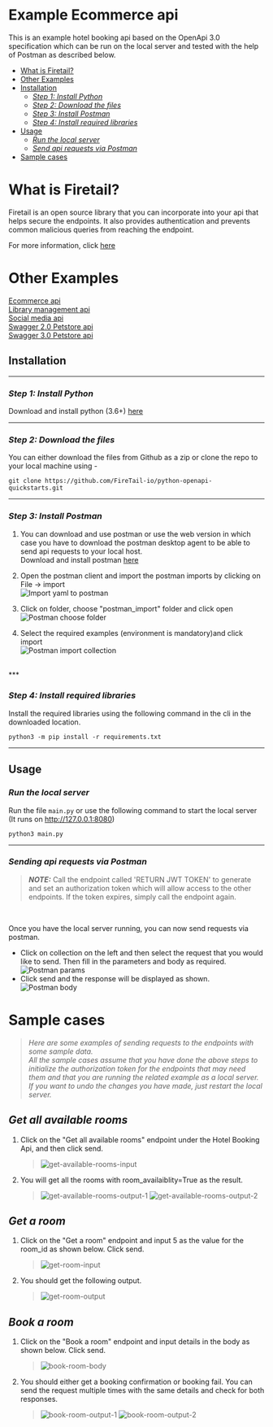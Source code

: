 # Example Ecommerce api

This is an example hotel booking api based on the OpenApi 3.0 specification which can be run on the local server and tested with the help of Postman as described below.

  - [What is Firetail?](#what-is-firetail)
  - [Other Examples](#other-examples)
  - [Installation](#installation)
    - [*Step 1: Install Python*](#step-1-install-python)
    - [*Step 2: Download the files*](#step-2-download-the-files)
    - [*Step 3: Install Postman*](#step-3-install-postman)
    - [*Step 4: Install required libraries*](#step-4-install-required-libraries)
  - [Usage](#usage)
    - [*Run the local server*](#run-the-local-server)
    - [*Send api requests via Postman*](#sending-api-requests-via-postman)
  - [Sample cases](#sample-cases)
  
What is Firetail? 
===
Firetail is an open source library that you can incorporate into your api that 
helps secure the endpoints. It also provides authentication and prevents common malicious queries from reaching the endpoint.

For more information, click [here](https://firetail.readthedocs.io/en/latest/)


Other Examples
===
[Ecommerce api](../ecommerce-example/README.MD)<br>
[Library management api](../library-management-example/README.MD)<br>
[Social media api](../social-media-example/README.MD)<br>
[Swagger 2.0 Petstore api](../swagger-petstore-2.0-example/README.MD)<br>
[Swagger 3.0 Petstore api](../swagger-petstore-3.0-example/README.MD)

## Installation

***

### *Step 1: Install Python*

Download and install python (3.6+) [here](https://www.python.org/downloads/)
***

### *Step 2: Download the files*

You can either download the files from Github as a zip or clone the repo to your local machine using -
```
git clone https://github.com/FireTail-io/python-openapi-quickstarts.git
```
***

### *Step 3: Install Postman*

1. You can download and use postman or use the web version in which case you have to download the postman desktop agent to be able to send api requests to your local host.<br>
Download and install postman [here](https://www.postman.com/downloads/)

2. Open the postman client and import the postman imports by clicking on File -> import<br>
![Import yaml to postman](/assets/images/postman-import.jpg)

3. Click on folder, choose "postman_import" folder and click open<br>
![Postman choose folder](/assets/images/postman-choose-folder.png)

4. Select the required examples (environment is mandatory)and click import <br>
![Postman import collection](/assets/images/postman-import-collections.png)
<br>
***

### *Step 4: Install required libraries*

Install the required libraries using the following command in the cli in the downloaded location.
```
python3 -m pip install -r requirements.txt
```
***

## Usage

### *Run the local server*

Run the file `main.py` or use the following command  to start the local server (It runs on http://127.0.0.1:8080)
```
python3 main.py
```
***

### *Sending api requests via Postman*

> **_NOTE:_** Call the endpoint called 'RETURN JWT TOKEN' to generate and set an authorization token which will allow access to the other endpoints. If the token expires, simply call the endpoint again.
<br>

Once you have the local server running, you can now send requests via postman. 
* Click on collection on the left and then select the request that you would like to send. Then fill in the parameters and body as required.
![Postman params](../assets/images/postman-param.jpg)
* Click send and the response will be displayed as shown.
![Postman body](../assets/images/postman-body.jpg)

Sample cases
===
>*Here are some examples of sending requests to the endpoints with some sample data.<br>All the sample cases assume that you have done the above steps to initialize the authorization token for the endpoints that may need them and that you are running the related example as a local server.<br>
If you want to undo the changes you have made, just restart the local server.*

## *Get all available rooms*
1. Click on the "Get all available rooms" endpoint under the Hotel Booking Api, and then click send.
    >![get-available-rooms-input](../assets/images/hotel/samples/get-available-rooms-input.png)
2. You will get all the rooms with room_availaiblity=True as the result.
    >![get-available-rooms-output-1](../assets/images/hotel/samples/get-available-rooms-output-1.png)
    >![get-available-rooms-output-2](../assets/images/hotel/samples/get-available-rooms-output-2.png)

## *Get a room*
1. Click on the "Get a room" endpoint and input 5 as the value for the room_id as shown below. Click send.
    >![get-room-input](../assets/images/hotel/samples/get-room-input.png)
2. You should get the following output.
    >![get-room-output](../assets/images/hotel/samples/get-room-output.png)

## *Book a room*
1. Click on the "Book a room" endpoint and input details in the body as shown below. Click send.
    >![book-room-body](../assets/images/hotel/samples/book-room-body.png)
2. You should either get a booking confirmation or booking fail. You can send the request multiple times with the same details and check for both responses.
    >![book-room-output-1](../assets/images/hotel/samples/book-room-output-1.png)
    >![book-room-output-2](../assets/images/hotel/samples/book-room-output-2.png)